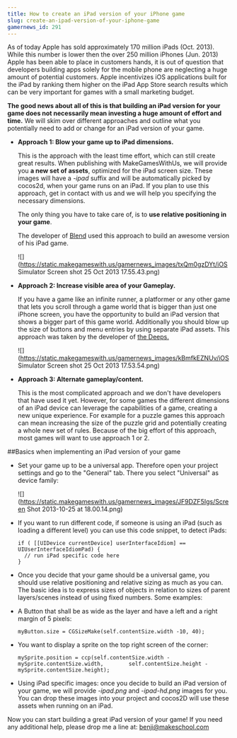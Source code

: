 ```yaml
---
title: How to create an iPad version of your iPhone game
slug: create-an-ipad-version-of-your-iphone-game
gamernews_id: 291
---            
```


As of today Apple has sold approximately 170 million iPads (Oct. 2013). While this number is lower then the over 250 million iPhones (Jun. 2013) Apple has been able to place in customers hands, it is out of question that developers building apps solely for the mobile phone are neglecting a huge amount of potential customers. Apple incentivizes iOS applications built for the iPad by ranking them higher on the iPad App Store search results which can be very important for games with a small marketing budget.

**The good news about all of this is that building an iPad version for your game does not necessarily mean investing a huge amount of effort and time.** We will skim over different approaches and outline what you potentially need to add or change for an iPad version of your game.

*   **Approach 1: Blow your game up to iPad dimensions.**

    This is the approach with the least time effort, which can still create great results. When publishing with MakeGamesWithUs, we will provide you **a new set of assets**, optimized for the iPad screen size. These images will have a *-ipad* suffix and will be automatically picked by cocos2d, when your game runs on an iPad. If you plan to use this approach, get in contact with us and we will help you specifying the necessary dimensions.

    The only thing you have to take care of, is to **use relative positioning in your game**.

    The developer of [Blend](https://itunes.apple.com/us/app/blend-fruity-insanity!/id725766849?mt=8) used this approach to build an awesome version of his iPad game.

    ![](https://static.makegameswith.us/gamernews_images/txQm0gzDYt/iOS Simulator Screen shot 25 Oct 2013 17.55.43.png)

*   **Approach 2: Increase visible area of your Gameplay.**

    If you have a game like an infinite runner, a platformer or any other game that lets you scroll through a game world that is bigger than just one iPhone screen, you have the opportunity to build an iPad version that shows a bigger part of this game world. Additionally you should blow up the size of buttons and menu entries by using separate iPad assets. This approach was taken by the developer of [](https://itunes.apple.com/us/app/cheese-miners-lunar-supremacy/id570118272?mt=8)[the Deeps.](https://itunes.apple.com/ca/app/deeps-subterranean-carnage/id532041586?mt=8)

    ![](https://static.makegameswith.us/gamernews_images/kBmfkEZNUv/iOS Simulator Screen shot 25 Oct 2013 17.53.54.png)

*   **Approach 3: Alternate gameplay/content.**

    This is the most complicated approach and we don't have developers that have used it yet. However, for some games the different dimensions of an iPad device can leverage the capabilities of a game, creating a new unique experience. For example for a puzzle games this approach can mean increasing the size of the puzzle grid and potentially creating a whole new set of rules. Because of the big effort of this approach, most games will want to use approach 1 or 2.

##Basics when implementing an iPad version of your game

*   Set your game up to be a universal app. Therefore open your project settings and go to the "General" tab. There you select "Universal" as device family:

    ![](https://static.makegameswith.us/gamernews_images/JF9DZF5Igs/Screen Shot 2013-10-25 at 18.00.14.png)

*   If you want to run different code, if someone is using an iPad (such as loading a different level) you can use this code snippet, to detect iPads:

        if ( [[UIDevice currentDevice] userInterfaceIdiom] == UIUserInterfaceIdiomPad) {
          // run iPad specific code here
        }

*   Once you decide that your game should be a universal game, you should use relative positioning and relative sizing as much as you can. The basic idea is to express sizes of objects in relation to sizes of parent layers/scenes instead of using fixed numbers. Some examples:

*   A Button that shall be as wide as the layer and have a left and a right margin of 5 pixels:

        myButton.size = CGSizeMake(self.contentSize.width -10, 40);

*   You want to display a sprite on the top right screen of the corner:

        mySprite.position = ccp(self.contentSize.width - mySprite.contentSize.width, 		self.contentSize.height - mySprite.contentSize.height);
        
*   Using iPad specific images: once you decide to build an iPad version of your game, we will provide *-ipad.png* and *-ipad-hd.png* images for you. You can drop these images into your project and cocos2D will use these assets when running on an iPad.

Now you can start building a great iPad version of your game! If you need any additional help, please drop me a line at: [benji@makeschool.com](mailto:benji@makeschool.com)
